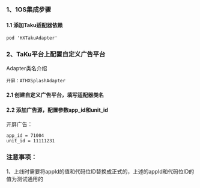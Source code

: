 ### 1、1OS集成步骤

#### 1.1 添加Taku适配器依赖
```
pod 'HXTakuAdapter'
```

### 2、TaKu平台上配置自定义广告平台
Adapter类名介绍
```
开屏：ATHXSplashAdapter
```
#### 2.1 创建自定义广告平台，填写适配器类名
#### 2.2 添加广告源，配置参数app_id和unit_id
开屏广告：
```
app_id = 71004
unit_id = 11111231
```
### 注意事项：

1、上线时需要将appId的值和代码位ID替换成正式的，上述的appId和代码位ID的值为测试通用的
